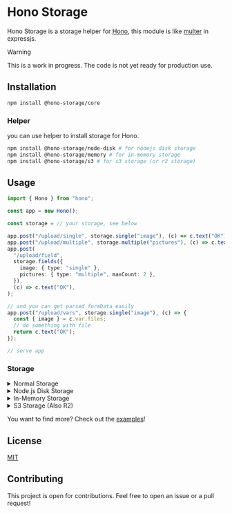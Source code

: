 # Hono Storage

Hono Storage is a storage helper for [Hono](https://github.com/honojs/hono), this module is like [multer](https://github.com/expressjs/multer) in expressjs.

> [!WARNING]
> This is a work in progress. The code is not yet ready for production use.

## Installation

```bash
npm install @hono-storage/core
```

### Helper

you can use helper to install storage for Hono.

```bash
npm install @hono-storage/node-disk # for nodejs disk storage
npm install @hono-storage/memory # for in-memory storage
npm install @hono-storage/s3 # for s3 storage (or r2 storage)
```

## Usage

```ts
import { Hono } from "hono";

const app = new Hono();

const storage = // your storage, see below

app.post("/upload/single", storage.single("image"), (c) => c.text("OK"));
app.post("/upload/multiple", storage.multiple("pictures"), (c) => c.text("OK"));
app.post(
  "/upload/field",
  storage.fields({
    image: { type: "single" },
    pictures: { type: "multiple", maxCount: 2 },
  }),
  (c) => c.text("OK"),
);

// and you can get parsed formData easily
app.post("/upload/vars", storage.single("image"), (c) => {
  const { image } = c.var.files;
  // do something with file
  return c.text("OK");
});

// serve app
```

### Storage

<details>
  <summary>Normal Storage</summary>

  ```ts
  import { HonoStorage } from "@hono-storage/core";

  const storage = new HonoStorage({
    storage: (c, files) => {
      // do something with the files, eg, upload to s3, or save to local, etc.
    },
  });
  ```
</details>

<details>
  <summary>Node.js Disk Storage</summary>

  ```ts
  import { HonoDiskStorage } from "@hono-storage/node-disk";

  const storage = new HonoDiskStorage({
    dest: "./uploads",
    filename: (c, file) => `${file.originalname}-${new Date().getTime()}.${file.extension}`,
  });
```

</details>

<details>
  <summary>In-Memory Storage</summary>

  ```ts
  import { HonoMemoryStorage } from "@hono-storage/memory";

  const storage = new HonoMemoryStorage({
    key: (c, file) => `${file.originalname}-${new Date().getTime()}`,
  });
  ```

</details>

<details>
  <summary>S3 Storage (Also R2)</summary>

  ```ts
  import { S3Client } from "@aws-sdk/client-s3";
  import { HonoS3Storage } from "@hono-storage/s3";

  /** if you use S3 */
  const client = new S3Client({
    region: "[your-bucket-region]",
    credentials: {
      accessKeyId: AWS_ACCESS_KEY_ID,
      secretAccessKey: AWS_SECRET_ACCESS_KEY,
    },
  });

  /** if you use R2 */
  const client = new S3Client({
    region: "auto",
    endpoint: `https://${ACCOUNT_ID}.r2.cloudflarestorage.com`,
    credentials: {
      accessKeyId: ACCESS_KEY_ID,
      secretAccessKey: SECRET_ACCESS_KEY,
    },
  });

  const storage = new HonoS3Storage({
    key: (_, file) => `${file.originalname}-${new Date().getTime()}.${file.extension}`,
    bucket: "[your-bucket-name]",
    client,
  });
  ```

</details>


You want to find more? Check out the [examples](./examples)!

## License

[MIT](./LICENSE)

## Contributing

This project is open for contributions. Feel free to open an issue or a pull request!
